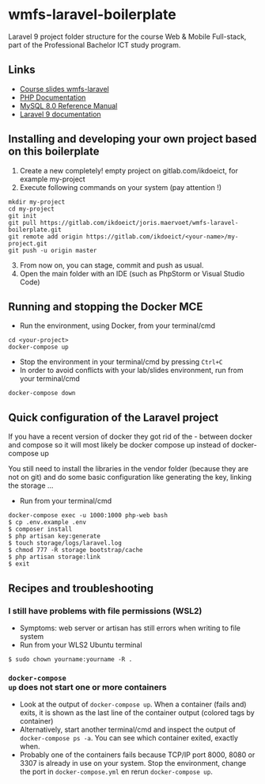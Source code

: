 # wmfs-laravel-boilerplate
Laravel 9 project folder structure for the course Web &amp; Mobile Full-stack, part of the Professional Bachelor ICT study program.

## Links

* [Course slides wmfs-laravel](https://jorismaervoet.ikdoeict.be/workshops-wmfs-laravel/)
* [PHP Documentation](https://www.php.net/docs.php)
* [MySQL 8.0 Reference Manual](https://dev.mysql.com/doc/refman/8.0/en/)
* [Laravel 9 documentation](https://laravel.com/docs/9.x)

## Installing and developing your own project based on this boilerplate

1. Create a new completely! empty project on gitlab.com/ikdoeict, for example my-project
2. Execute following commands on your system (pay attention !)
```shell
mkdir my-project
cd my-project
git init
git pull https://gitlab.com/ikdoeict/joris.maervoet/wmfs-laravel-boilerplate.git
git remote add origin https://gitlab.com/ikdoeict/<your-name>/my-project.git
git push -u origin master
```
3. From now on, you can stage, commit and push as usual.
4. Open the main folder with an IDE (such as PhpStorm or Visual Studio Code)

## Running and stopping the Docker MCE

* Run the environment, using Docker, from your terminal/cmd
```shell
cd <your-project>
docker-compose up
```
* Stop the environment in your terminal/cmd by pressing <code>Ctrl+C</code>
* In order to avoid conflicts with your lab/slides environment, run from your terminal/cmd
```shell
docker-compose down
```

## Quick configuration of the Laravel project

If you have a recent version of docker they got rid of the - between docker and compose so it will most likely be docker compose up instead of docker-compose up

You still need to install the libraries in the vendor folder (because they are not on git) and do some basic configuration like generating the key, linking the storage &hellip;
* Run from your terminal/cmd
```shell
docker-compose exec -u 1000:1000 php-web bash
$ cp .env.example .env
$ composer install
$ php artisan key:generate
$ touch storage/logs/laravel.log
$ chmod 777 -R storage bootstrap/cache
$ php artisan storage:link
$ exit
```


## Recipes and troubleshooting

### I still have problems with file permissions (WSL2)
* Symptoms: web server or artisan has still errors when writing to file system
* Run from your WLS2 Ubuntu terminal
```shell
$ sudo chown yourname:yourname -R .
```

### <code>docker-compose up</code> does not start one or more containers
* Look at the output of <code>docker-compose up</code>. When a container (fails and) exits, it is shown as the last line of the container output (colored tags by container)
* Alternatively, start another terminal/cmd and inspect the output of <code>docker-compose ps -a</code>. You can see which container exited, exactly when.
* Probably one of the containers fails because TCP/IP port 8000, 8080 or 3307 is already in use on your system. Stop the environment, change the port in <code>docker-compose.yml</code> en rerun <code>docker-compose up</code>.


